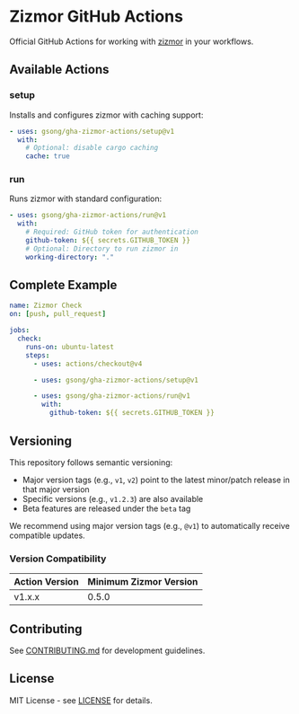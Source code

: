 # Zizmor GitHub Actions

Official GitHub Actions for working with [zizmor](https://woodruffw.github.io/zizmor/) in your workflows.

## Available Actions

### setup

Installs and configures zizmor with caching support:

```yaml
- uses: gsong/gha-zizmor-actions/setup@v1
  with:
    # Optional: disable cargo caching
    cache: true
```

### run

Runs zizmor with standard configuration:

```yaml
- uses: gsong/gha-zizmor-actions/run@v1
  with:
    # Required: GitHub token for authentication
    github-token: ${{ secrets.GITHUB_TOKEN }}
    # Optional: Directory to run zizmor in
    working-directory: "."
```

## Complete Example

```yaml
name: Zizmor Check
on: [push, pull_request]

jobs:
  check:
    runs-on: ubuntu-latest
    steps:
      - uses: actions/checkout@v4

      - uses: gsong/gha-zizmor-actions/setup@v1

      - uses: gsong/gha-zizmor-actions/run@v1
        with:
          github-token: ${{ secrets.GITHUB_TOKEN }}
```

## Versioning

This repository follows semantic versioning:

- Major version tags (e.g., `v1`, `v2`) point to the latest minor/patch release in that major version
- Specific versions (e.g., `v1.2.3`) are also available
- Beta features are released under the `beta` tag

We recommend using major version tags (e.g., `@v1`) to automatically receive compatible updates.

### Version Compatibility

| Action Version | Minimum Zizmor Version |
| -------------- | ---------------------- |
| v1.x.x         | 0.5.0                  |

## Contributing

See [CONTRIBUTING.md](CONTRIBUTING.md) for development guidelines.

## License

MIT License - see [LICENSE](LICENSE) for details.
